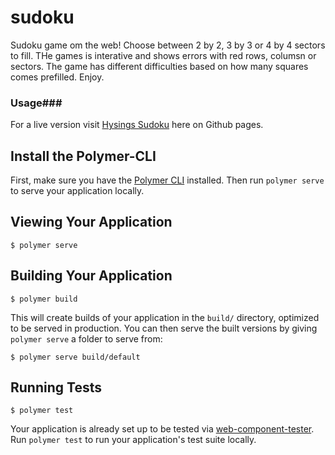 # sudoku

Sudoku game om the web! Choose between 2 by 2, 3 by 3 or 4 by 4 sectors to fill. THe games is interative and shows errors with red rows, columsn or sectors. The game has different difficulties based on how many squares comes prefilled. Enjoy.

### Usage###

For a live version visit [Hysings Sudoku](https://ahysing.github.io/sudoku/) here on Github pages.

## Install the Polymer-CLI

First, make sure you have the [Polymer CLI](https://www.npmjs.com/package/polymer-cli) installed. Then run `polymer serve` to serve your application locally.

## Viewing Your Application

```
$ polymer serve
```

## Building Your Application

```
$ polymer build
```

This will create builds of your application in the `build/` directory, optimized to be served in production. You can then serve the built versions by giving `polymer serve` a folder to serve from:

```
$ polymer serve build/default
```

## Running Tests

```
$ polymer test
```

Your application is already set up to be tested via [web-component-tester](https://github.com/Polymer/web-component-tester). Run `polymer test` to run your application's test suite locally.
